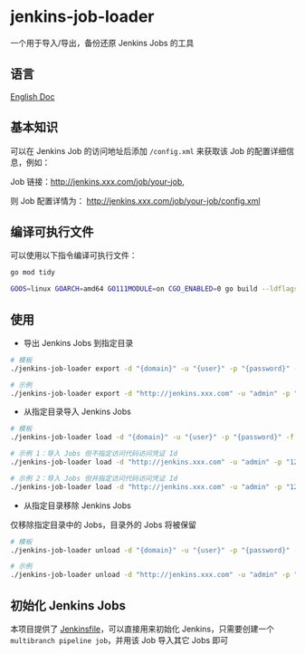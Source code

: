 # jenkins-job-loader

一个用于导入/导出，备份还原 Jenkins Jobs 的工具

## 语言

[English Doc](README.md)

## 基本知识

可以在 Jenkins Job 的访问地址后添加 `/config.xml` 来获取该 Job 的配置详细信息，例如：

Job 链接：<http://jenkins.xxx.com/job/your-job>, 

则 Job 配置详情为： <http://jenkins.xxx.com/job/your-job/config.xml>

## 编译可执行文件

可以使用以下指令编译可执行文件：

``` bash
go mod tidy

GOOS=linux GOARCH=amd64 GO111MODULE=on CGO_ENABLED=0 go build --ldflags="-s" -v
```

## 使用

- 导出 Jenkins Jobs 到指定目录

``` bash
# 模板
./jenkins-job-loader export -d "{domain}" -u "{user}" -p "{password}" -f "{folder_export_to}"

# 示例
./jenkins-job-loader export -d "http://jenkins.xxx.com" -u "admin" -p "123456" -f "./jobs/example"
```

- 从指定目录导入 Jenkins Jobs

``` bash
# 模板
./jenkins-job-loader load -d "{domain}" -u "{user}" -p "{password}" -f "{job_config_folder}" -c "{your_credentials_id}"

# 示例 1：导入 Jobs 但不指定访问代码访问凭证 Id
./jenkins-job-loader load -d "http://jenkins.xxx.com" -u "admin" -p "123456" -f "./jobs/example"

# 示例 2：导入 Jobs 但并指定访问代码访问凭证 Id
./jenkins-job-loader load -d "http://jenkins.xxx.com" -u "admin" -p "123456" -f "./jobs/example" -c "1b7574ed-56e7-4af9-b851-052df8e53b87"
```

- 从指定目录移除 Jenkins Jobs

仅移除指定目录中的 Jobs，目录外的 Jobs 将被保留

``` bash
# 模板
./jenkins-job-loader unload -d "{domain}" -u "{user}" -p "{password}" -f "{job_config_folder}"

# 示例
./jenkins-job-loader unload -d "http://jenkins.xxx.com" -u "admin" -p "123456" -f "./jobs/example"
```

## 初始化 Jenkins Jobs

本项目提供了 [Jenkinsfile](Jenkinsfile)，可以直接用来初始化 Jenkins，只需要创建一个 `multibranch pipeline job`，并用该 Job 导入其它 Jobs 即可
